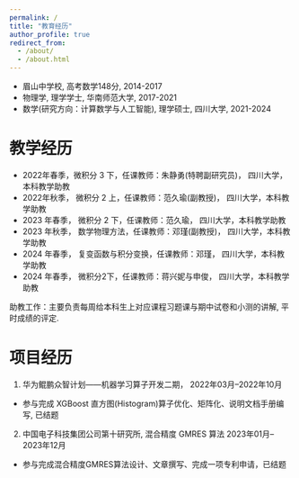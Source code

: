 ```yaml
---
permalink: /
title: "教育经历"
author_profile: true
redirect_from: 
  - /about/
  - /about.html
---
```


* 眉山中学校, 高考数学148分, 2014-2017
* 物理学,  理学学士, 华南师范大学, 2017-2021
* 数学(研究方向：计算数学与人工智能), 理学硕士, 四川大学, 2021-2024

教学经历
======
* 2022年春季，微积分 3 下，任课教师：朱静勇(特聘副研究员)， 四川大学，本科教学助教
* 2022年秋季， 微积分 2 上，任课教师：范久瑜(副教授)， 四川大学，本科教学助教
* 2023 年春季， 微积分 2 下，任课教师：范久瑜， 四川大学，本科教学助教
* 2023 年秋季， 数学物理方法，任课教师：邓瑾(副教授)， 四川大学，本科教学助教
* 2024 年春季， 复变函数与积分变换，任课教师：邓瑾， 四川大学，本科教学助教
* 2024 年春季， 微积分2下，任课教师：蒋兴妮与申俊， 四川大学，本科教学助教 

助教工作：主要负责每周给本科生上对应课程习题课与期中试卷和小测的讲解, 平时成绩的评定.


项目经历
======
1. 华为鲲鹏众智计划——机器学习算子开发二期， 2022年03月–2022年10月
* 参与完成 XGBoost 直方图(Histogram)算子优化、矩阵化、说明文档手册编写, 已结题
2. 中国电子科技集团公司第十研究所, 混合精度 GMRES 算法 2023年01月–2023年12月
* 参与完成混合精度GMRES算法设计、文章撰写、完成一项专利申请，已结题


